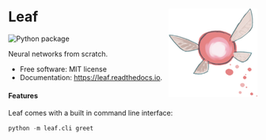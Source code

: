 <h1>Leaf<img src='https://github.com/yngtodd/leaf/blob/main/img/leaf.png' align='right' width='180' height='180'></h1>


![Python package](https://github.com/yngtodd/leaf/workflows/Python%20package/badge.svg)

Neural networks from scratch.


* Free software: MIT license
* Documentation: https://leaf.readthedocs.io.


#### Features

Leaf comes with a built in command line interface:

```python
python -m leaf.cli greet
```
